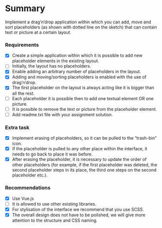 # Summary
Implement a drag’n’drop application within which you can add, move and sort placeholders (as shown with dotted line on the sketch) that can contain text or picture at a certain layout.

### Requirements
- [x] Create a simple application within which it is possible to add new placeholder elements in the existing layout.
- [ ] Initially, the layout has no placeholders.
- [x] Enable adding an arbitrary number of placeholders in the layout.
- [x] Adding and moving/sorting placeholders is enabled with the use of drag’n’drop.
- [x] The first placeholder on the layout is always acting like it is bigger than all the rest.
- [ ] Each placeholder it is possible then to add one textual element OR one picture.
- [ ] It is possible to remove the text or picture from the placeholder element.
- [ ] Add readme.txt file with your assignment solution.

### Extra task
- [x] Implement erasing of placeholders, so it can be pulled to the “trash-bin” icon.
- [x] If the placeholder is pulled to any other place within the interface, it needs to go back to place it was before.
- [x] After erasing the placeholder, it is necessary to update the order of other placeholders (for example, if the first placeholder was deleted, the second placeholder steps in its place, the third one steps on the second placeholder etc.).

### Recommendations
- [x] Use Vue.js
- [ ] It is allowed to use other existing libraries.
- [x] For stylisation of the interface we recommend that you use SCSS.
- [x] The overall design does not have to be polished, we will give more attention to the structure and CSS naming.
